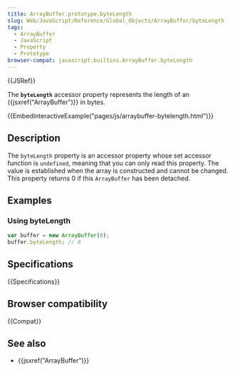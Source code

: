 ```yaml
---
title: ArrayBuffer.prototype.byteLength
slug: Web/JavaScript/Reference/Global_Objects/ArrayBuffer/byteLength
tags:
  - ArrayBuffer
  - JavaScript
  - Property
  - Prototype
browser-compat: javascript.builtins.ArrayBuffer.byteLength
---
```

{{JSRef}}

The **`byteLength`** accessor property represents the length of an
{{jsxref("ArrayBuffer")}} in bytes.

{{EmbedInteractiveExample("pages/js/arraybuffer-bytelength.html")}}

## Description

The `byteLength` property is an accessor property whose set accessor function is
`undefined`, meaning that you can only read this property. The value is
established when the array is constructed and cannot be changed. This property
returns 0 if this `ArrayBuffer` has been detached.

## Examples

### Using byteLength

```js
var buffer = new ArrayBuffer(8);
buffer.byteLength; // 8
```

## Specifications

{{Specifications}}

## Browser compatibility

{{Compat}}

## See also

*   {{jsxref("ArrayBuffer")}}
